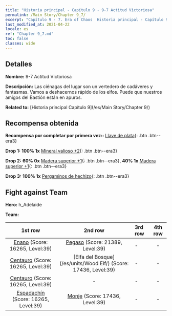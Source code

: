 ```yaml
---
title: "Historia principal - Capítulo 9 - 9-7 Actitud Victoriosa"
permalink: /Main Story/Chapter 9_7/
excerpt: "Capítulo 9 - 7. Era of Chaos  Historia principal - Capítulo 9_7. 9-7 Actitud Victoriosa"
last_modified_at: 2021-04-22
locale: es
ref: "Chapter 9_7.md"
toc: false
classes: wide
---
```


## Detalles

 **Nombre:** 9-7 Actitud Victoriosa

 **Descripción:** Las ciénagas del lugar son un vertedero de cadáveres y fantasmas. Vamos a deshacernos rápido de los elfos. Puede que nuestros amigos del Bastión están en apuros.

 **Related to:** [Historia principal Capítulo 9](/es/Main Story/Chapter 9/)

## Recompensa obtenida

 **Recompensa por completar por primera vez::** [Llave de plata](/ItemsES/con_693/){: .btn .btn--era3}

 **Drop 1:** **100% 1x** [Mineral valioso +2](/ItemsES/mat_26/){: .btn .btn--era3}

 **Drop 2:** **60% 0x** [Madera superior +1](/ItemsES/mat_20/){: .btn .btn--era3}, **40% 1x** [Madera superior +1](/ItemsES/mat_20/){: .btn .btn--era3}

 **Drop 3:** **100% 1x** [Pergaminos de hechizo](/ItemsES/con_694/){: .btn .btn--era3}


## Fight against Team
 **Hero:** h_Adelaide

 **Team:**


  | 1st row | 2nd row | 3rd row | 4th row |
  |:----:|:----:|:----|:----:|
  | [Enano](/es/units/Dwarf/) (Score: 16265, Level:39)  | [Pegaso](/es/units/Pegasus/) (Score: 21389, Level:39)  | - | - |
  | [Centauro](/es/units/Centaur/) (Score: 16265, Level:39)  | [Elfa del Bosque](/es/units/Wood Elf/) (Score: 17436, Level:39)  | - | - |
  | [Centauro](/es/units/Centaur/) (Score: 16265, Level:39)  | - | - | - |
  | [Espadachín](/es/units/Swordsman/) (Score: 16265, Level:39)  | [Monje](/es/units/Monk/) (Score: 17436, Level:39)  | - | - |


